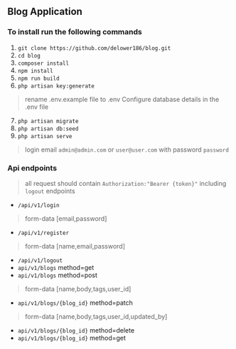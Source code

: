 ## Blog Application

### To install run the following commands
1. `git clone https://github.com/delower186/blog.git`
2. `cd blog`
3. `composer install`
4. `npm install`
5. `npm run build`
6. `php artisan key:generate`
> rename .env.example file to .env
> Configure database details in the .env file
7. `php artisan migrate`
9. `php artisan db:seed`
10. `php artisan serve`
> login email `admin@admin.com` or `user@user.com` with password `password`

### Api endpoints
> all request should contain `Authorization:"Bearer {token}"` including `logout` endpoints
* `/api/v1/login`
> form-data [email,password]
* `/api/v1/register`
> form-data [name,email,password]
* `/api/v1/logout`
* `api/v1/blogs` method=get
* `api/v1/blogs` method=post
> form-data [name,body,tags,user_id]
* `api/v1/blogs/{blog_id}` method=patch
> form-data [name,body,tags,user_id,updated_by]
* `api/v1/blogs/{blog_id}` method=delete
* `api/v1/blogs/{blog_id}` method=get
